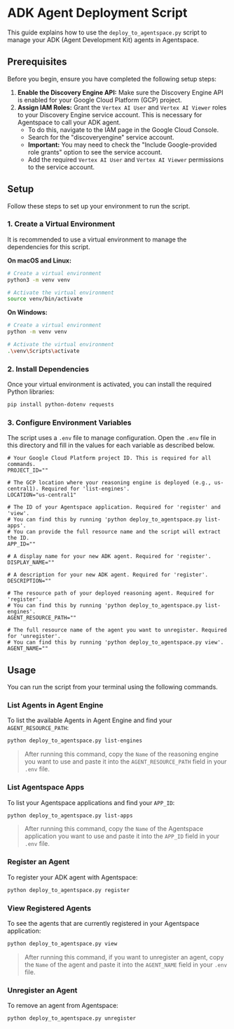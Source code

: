 # ADK Agent Deployment Script

This guide explains how to use the `deploy_to_agentspace.py` script to manage your ADK (Agent Development Kit) agents in Agentspace.

## Prerequisites

Before you begin, ensure you have completed the following setup steps:

1.  **Enable the Discovery Engine API:** Make sure the Discovery Engine API is enabled for your Google Cloud Platform (GCP) project.
2.  **Assign IAM Roles:** Grant the `Vertex AI User` and `Vertex AI Viewer` roles to your Discovery Engine service account. This is necessary for Agentspace to call your ADK agent.
    *   To do this, navigate to the IAM page in the Google Cloud Console.
    *   Search for the "discoveryengine" service account.
    *   **Important:** You may need to check the "Include Google-provided role grants" option to see the service account.
    *   Add the required `Vertex AI User` and `Vertex AI Viewer` permissions to the service account.

## Setup

Follow these steps to set up your environment to run the script.

### 1. Create a Virtual Environment

It is recommended to use a virtual environment to manage the dependencies for this script. 

**On macOS and Linux:**

```bash
# Create a virtual environment
python3 -m venv venv

# Activate the virtual environment
source venv/bin/activate
```

**On Windows:**

```bash
# Create a virtual environment
python -m venv venv

# Activate the virtual environment
.\venv\Scripts\activate
```

### 2. Install Dependencies

Once your virtual environment is activated, you can install the required Python libraries:

```bash
pip install python-dotenv requests
```

### 3. Configure Environment Variables

The script uses a `.env` file to manage configuration. Open the `.env` file in this directory and fill in the values for each variable as described below.

```
# Your Google Cloud Platform project ID. This is required for all commands.
PROJECT_ID=""

# The GCP location where your reasoning engine is deployed (e.g., us-central1). Required for 'list-engines'.
LOCATION="us-central1"

# The ID of your Agentspace application. Required for 'register' and 'view'.
# You can find this by running 'python deploy_to_agentspace.py list-apps'.
# You can provide the full resource name and the script will extract the ID.
APP_ID=""

# A display name for your new ADK agent. Required for 'register'.
DISPLAY_NAME=""

# A description for your new ADK agent. Required for 'register'.
DESCRIPTION=""

# The resource path of your deployed reasoning agent. Required for 'register'.
# You can find this by running 'python deploy_to_agentspace.py list-engines'.
AGENT_RESOURCE_PATH=""

# The full resource name of the agent you want to unregister. Required for 'unregister'.
# You can find this by running 'python deploy_to_agentspace.py view'.
AGENT_NAME=""
```

## Usage

You can run the script from your terminal using the following commands.

### List Agents in Agent Engine

To list the available Agents in Agent Engine and find your `AGENT_RESOURCE_PATH`:

```bash
python deploy_to_agentspace.py list-engines
```
> After running this command, copy the `Name` of the reasoning engine you want to use and paste it into the `AGENT_RESOURCE_PATH` field in your `.env` file.

### List Agentspace Apps

To list your Agentspace applications and find your `APP_ID`:

```bash
python deploy_to_agentspace.py list-apps
```
> After running this command, copy the `Name` of the Agentspace application you want to use and paste it into the `APP_ID` field in your `.env` file.

### Register an Agent

To register your ADK agent with Agentspace:

```bash
python deploy_to_agentspace.py register
```

### View Registered Agents

To see the agents that are currently registered in your Agentspace application:

```bash
python deploy_to_agentspace.py view
```
> After running this command, if you want to unregister an agent, copy the `Name` of the agent and paste it into the `AGENT_NAME` field in your `.env` file.

### Unregister an Agent

To remove an agent from Agentspace:

```bash
python deploy_to_agentspace.py unregister
```